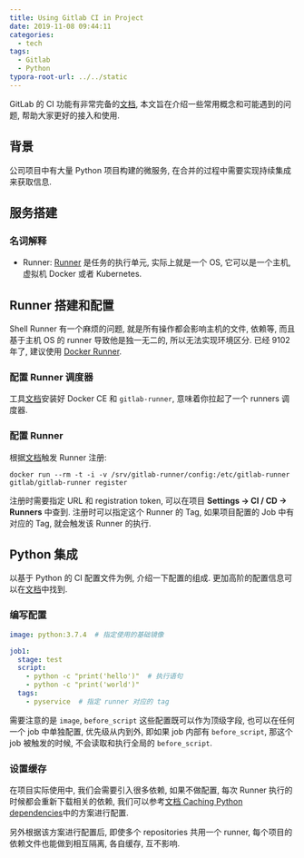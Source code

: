 ```yaml
---
title: Using Gitlab CI in Project
date: 2019-11-08 09:44:11
categories:
  - tech
tags:
  - Gitlab
  - Python
typora-root-url: ../../static
---
```


GitLab 的 CI 功能有非常完备的[文档](https://docs.gitlab.com/ee/ci/), 本文旨在介绍一些常用概念和可能遇到的问题, 帮助大家更好的接入和使用.

## 背景

公司项目中有大量 Python 项目构建的微服务, 在合并的过程中需要实现持续集成来获取信息.

## 服务搭建

### 名词解释

* Runner: [Runner](https://docs.gitlab.com/runner/) 是任务的执行单元, 实际上就是一个 OS, 它可以是一个主机, 虚拟机 Docker 或者 Kubernetes.

## Runner 搭建和配置

Shell Runner 有一个麻烦的问题, 就是所有操作都会影响主机的文件, 依赖等, 而且基于主机 OS 的 runner 导致他是独一无二的, 所以无法实现环境区分. 已经 9102 年了, 建议使用 [Docker Runner](https://docs.gitlab.com/runner/install/docker.html).

### 配置 Runner 调度器

工具[文档](https://docs.gitlab.com/runner/install/docker.html#docker-image-installation)安装好 Docker CE 和 `gitlab-runner`, 意味着你拉起了一个 runners 调度器. 

### 配置 Runner

根据[文档](https://docs.gitlab.com/runner/register/index.html#docker)触发 Runner 注册:

```shell
docker run --rm -t -i -v /srv/gitlab-runner/config:/etc/gitlab-runner gitlab/gitlab-runner register
```

注册时需要指定 URL 和 registration token, 可以在项目 **Settings -> CI / CD -> Runners** 中查到. 注册时可以指定这个 Runner 的 Tag, 如果项目配置的 Job 中有对应的 Tag, 就会触发该 Runner 的执行.

## Python 集成

以基于 Python 的 CI 配置文件为例, 介绍一下配置的组成. 更加高阶的配置信息可以在[文档](https://docs.gitlab.com/ee/ci/yaml/)中找到.

### 编写配置

```yml
image: python:3.7.4  # 指定使用的基础镜像

job1:
  stage: test
  script:
    - python -c "print('hello')"  # 执行语句
    - python -c "print('world')"
  tags:
    - pyservice  # 指定 runner 对应的 tag
```

需要注意的是 `image`, `before_script` 这些配置既可以作为顶级字段, 也可以在任何一个 job 中单独配置, 优先级从内到外, 即如果 job 内部有 `before_script`, 那这个 job 被触发的时候, 不会读取和执行全局的 `before_script`.

### 设置缓存

在项目实际使用中, 我们会需要引入很多依赖, 如果不做配置, 每次 Runner 执行的时候都会重新下载相关的依赖, 我们可以参考[文档 Caching Python dependencies](https://docs.gitlab.com/ee/ci/caching/#caching-python-dependencies)中的方案进行配置.

另外根据该方案进行配置后, 即使多个 repositories 共用一个 runner, 每个项目的依赖文件也能做到相互隔离, 各自缓存, 互不影响.
